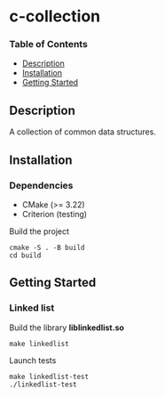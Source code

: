 # c-collection

### Table of Contents

- [Description](#description)
- [Installation](#installation)
- [Getting Started](#getting-started)

## Description

A collection of common data structures.

## Installation

### Dependencies

- CMake (>= 3.22)
- Criterion (testing)

Build the project
```
cmake -S . -B build
cd build
```


## Getting Started

### Linked list

Build the library <strong>liblinkedlist.so</strong>
```
make linkedlist
```

Launch tests
```
make linkedlist-test
./linkedlist-test
```
